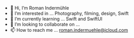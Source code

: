 - 👋 Hi, I’m Roman Indermühle
- 👀 I’m interested in ... Photography, filming, design, Swift
- 🌱 I’m currently learning ... Swift and SwiftUI
- 💞️ I’m looking to collaborate on ...
- 📫 How to reach me ... roman.indermuehle@icloud.com

<!---
romanindermuehle/romanindermuehle is a ✨ special ✨ repository because its `README.md` (this file) appears on your GitHub profile.
You can click the Preview link to take a look at your changes.
--->
